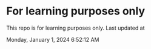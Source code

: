 # For learning purposes only
This repo is for learning purposes only.
Last updated at

Monday, January 1, 2024 6:52:12 AM

